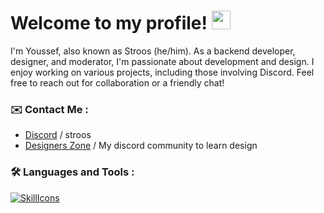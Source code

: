 <h1>
 Welcome to my profile!
  <img src="https://media.giphy.com/media/hvRJCLFzcasrR4ia7z/giphy.gif" width="30px"/>
</h1>

I'm Youssef, also known as Stroos (he/him). As a backend developer, designer, and moderator, I'm passionate about development and design. I enjoy working on various projects, including those involving Discord. Feel free to reach out for collaboration or a friendly chat!

### ✉️ Contact Me :

- [Discord](https://discord.com/users/631743913740468235) / stroos
- [Designers Zone](https://discord.gg/aPeENtKAME) / My discord community to learn design

### :hammer_and_wrench: Languages and Tools :
[![SkillIcons](https://skillicons.dev/icons?i=js,ts,html,css,nodejs,py,mongodb,bots,photoshop)](https://skillicons.dev)<br/>
